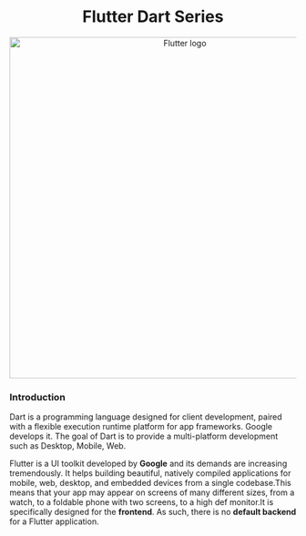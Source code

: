 <h1 align="center">Flutter Dart Series</h1>
<p align="center">
  <img width="600" src="https://user-images.githubusercontent.com/54928117/134037211-ef0ced2f-b1e5-49a7-aa78-08dcc4463a06.png" alt="Flutter logo">
</p>
<h3 align="left">Introduction</h3>
<p>Dart is a programming language designed for client development, paired with a flexible execution runtime platform for app frameworks. Google develops it. The goal of Dart is to provide a multi-platform development such as Desktop, Mobile, Web.</p>
<p>Flutter is a UI toolkit developed by <b>Google</b> and its demands are increasing tremendously. It helps building beautiful, natively compiled applications for mobile, web, desktop, 
and embedded devices from a single codebase.This means that your app may appear on screens of many different sizes, from a watch, to a foldable phone with two screens, to a high def monitor.It is specifically designed for the <b>frontend</b>. As such, there is no <b>default backend</b> for a Flutter application.</p>

